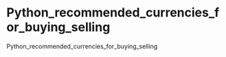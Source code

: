 # Python_recommended_currencies_for_buying_selling
Python_recommended_currencies_for_buying_selling
